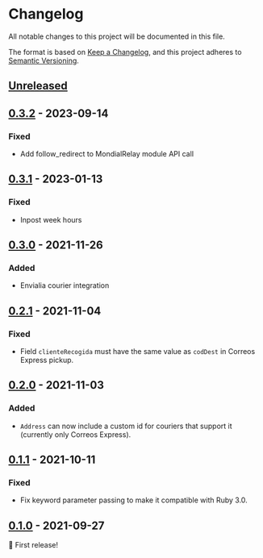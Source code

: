 # Changelog
All notable changes to this project will be documented in this file.

The format is based on [Keep a Changelog](https://keepachangelog.com/en/1.0.0/),
and this project adheres to [Semantic Versioning](https://semver.org/spec/v2.0.0.html).

## [Unreleased]

## [0.3.2] - 2023-09-14
### Fixed
- Add follow_redirect to MondialRelay module API call

## [0.3.1] - 2023-01-13
### Fixed
- Inpost week hours

## [0.3.0] - 2021-11-26
### Added
- Envialia courier integration

## [0.2.1] - 2021-11-04
### Fixed
- Field `clienteRecogida` must have the same value as `codDest` in Correos Express pickup.

## [0.2.0] - 2021-11-03
### Added
- `Address` can now include a custom id for couriers that support it (currently only Correos Express).

## [0.1.1] - 2021-10-11
### Fixed
- Fix keyword parameter passing to make it compatible with Ruby 3.0.

## [0.1.0] - 2021-09-27
🎉 First release!

[Unreleased]: https://github.com/ecommerce-ventures/deliveries/compare/v0.3.2...HEAD
[0.3.2]: https://github.com/ecommerce-ventures/deliveries/compare/v0.3.1...v0.3.2
[0.3.1]: https://github.com/ecommerce-ventures/deliveries/compare/v0.3.0...v0.3.1
[0.3.0]: https://github.com/ecommerce-ventures/deliveries/compare/v0.2.1...v0.3.0
[0.2.1]: https://github.com/ecommerce-ventures/deliveries/compare/v0.2.0...v0.2.1
[0.2.0]: https://github.com/ecommerce-ventures/deliveries/compare/v0.1.1...v0.2.0
[0.1.1]: https://github.com/ecommerce-ventures/deliveries/compare/v0.1.0...v0.1.1
[0.1.0]: https://github.com/ecommerce-ventures/deliveries/releases/tag/v0.1.0

